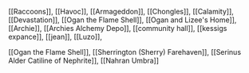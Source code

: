 [[Raccoons]], [[Havoc]], [[Armageddon]], [[Chongles]], [[Calamity]], [[Devastation]], [[Ogan the Flame Shell]], [[Ogan and Lizee's Home]], [[Archie]], [[Archies Alchemy Depo]], [[community hall]], [[kessigs expance]], [[jean]], [[Luzo]], 

[[Ogan the Flame Shell]], [[Sherrington (Sherry) Farehaven]], [[Serinus Alder Catiline of Nephrite]], [[Nahran Umbra]]